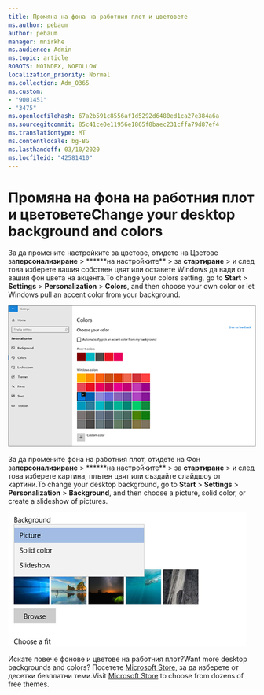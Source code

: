```yaml
---
title: Промяна на фона на работния плот и цветовете
ms.author: pebaum
author: pebaum
manager: mnirkhe
ms.audience: Admin
ms.topic: article
ROBOTS: NOINDEX, NOFOLLOW
localization_priority: Normal
ms.collection: Adm_O365
ms.custom:
- "9001451"
- "3475"
ms.openlocfilehash: 67a2b591c8556af1d5292d6480ed1ca27e384a6a
ms.sourcegitcommit: 85c41ce0e11956e1865f8baec231cffa79d87ef4
ms.translationtype: MT
ms.contentlocale: bg-BG
ms.lasthandoff: 03/10/2020
ms.locfileid: "42581410"
---
```

# <a name="change-your-desktop-background-and-colors"></a><span data-ttu-id="8ce97-102">Промяна на фона на работния плот и цветовете</span><span class="sxs-lookup"><span data-stu-id="8ce97-102">Change your desktop background and colors</span></span>

<span data-ttu-id="8ce97-103">За да промените настройките за цветове, отидете на Цветове за**персонализиране** > \*\*\*\*\*\*на настройките\*\* > за **стартиране** > и след това изберете вашия собствен цвят или оставете Windows да вади от вашия фон цвета на акцента.</span><span class="sxs-lookup"><span data-stu-id="8ce97-103">To change your colors setting, go to **Start** > **Settings** > **Personalization** > **Colors**, and then choose your own color or let Windows pull an accent color from your background.</span></span>

![Персонализиране на цветовете в Windows.](media/windows-personalization-colors.png)

<span data-ttu-id="8ce97-105">За да промените фона на работния плот, отидете на Фон за**персонализиране** > \*\*\*\*\*\*на настройките\*\* > за **стартиране** > и след това изберете картина, плътен цвят или създайте слайдшоу от картини.</span><span class="sxs-lookup"><span data-stu-id="8ce97-105">To change your desktop background, go to **Start** > **Settings** > **Personalization** > **Background**, and then choose a picture, solid color, or create a slideshow of pictures.</span></span> 

![Променете фона на работния плот на Windows.](media/windows-desktop-background.png)

<span data-ttu-id="8ce97-107">Искате повече фонове и цветове на работния плот?</span><span class="sxs-lookup"><span data-stu-id="8ce97-107">Want more desktop backgrounds and colors?</span></span> <span data-ttu-id="8ce97-108">Посетете [Microsoft Store,](https://www.microsoft.com/store/collections/windowsthemes) за да изберете от десетки безплатни теми.</span><span class="sxs-lookup"><span data-stu-id="8ce97-108">Visit [Microsoft Store](https://www.microsoft.com/store/collections/windowsthemes) to choose from dozens of free themes.</span></span>
